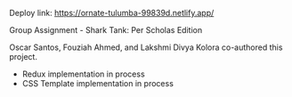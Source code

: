 Deploy link: https://ornate-tulumba-99839d.netlify.app/

Group Assignment - Shark Tank: Per Scholas Edition 

Oscar Santos, Fouziah Ahmed, and Lakshmi Divya Kolora co-authored this project. 

- Redux implementation in process
- CSS Template implementation in process
